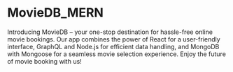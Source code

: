 # MovieDB_MERN
Introducing MovieDB – your one-stop destination for hassle-free online movie bookings. Our app combines the power of React for a user-friendly interface, GraphQL and Node.js for efficient data handling, and MongoDB with Mongoose for a seamless movie selection experience. Enjoy the future of movie booking with us!
